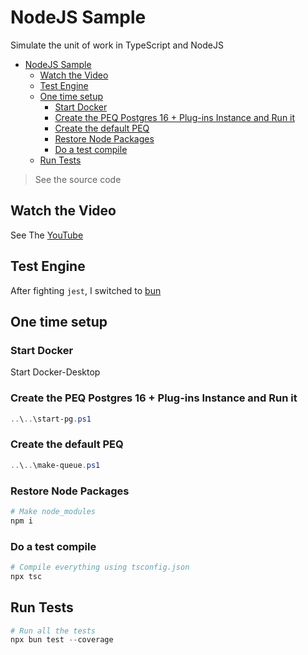 # NodeJS Sample

Simulate the unit of work in TypeScript and NodeJS

- [NodeJS Sample](#nodejs-sample)
  - [Watch the Video](#watch-the-video)
  - [Test Engine](#test-engine)
  - [One time setup](#one-time-setup)
    - [Start Docker](#start-docker)
    - [Create the PEQ Postgres 16 + Plug-ins Instance and Run it](#create-the-peq-postgres-16--plug-ins-instance-and-run-it)
    - [Create the default PEQ](#create-the-default-peq)
    - [Restore Node Packages](#restore-node-packages)
    - [Do a test compile](#do-a-test-compile)
  - [Run Tests](#run-tests)

> See the source code

## Watch the Video

See The [YouTube](https://www.youtube.com/watch?v=d0OfD_Dq17M)

## Test Engine

After fighting `jest`, I switched to [bun](https://bun.sh/reference/bun/test)

## One time setup

### Start Docker

Start Docker-Desktop

### Create the PEQ Postgres 16 + Plug-ins Instance and Run it

```powershell
..\..\start-pg.ps1
```

### Create the default PEQ

```powershell
..\..\make-queue.ps1
```

### Restore Node Packages

```powershell
# Make node_modules
npm i
```

### Do a test compile

```powershell
# Compile everything using tsconfig.json
npx tsc
```

## Run Tests

```powershell
# Run all the tests
npx bun test --coverage
```

